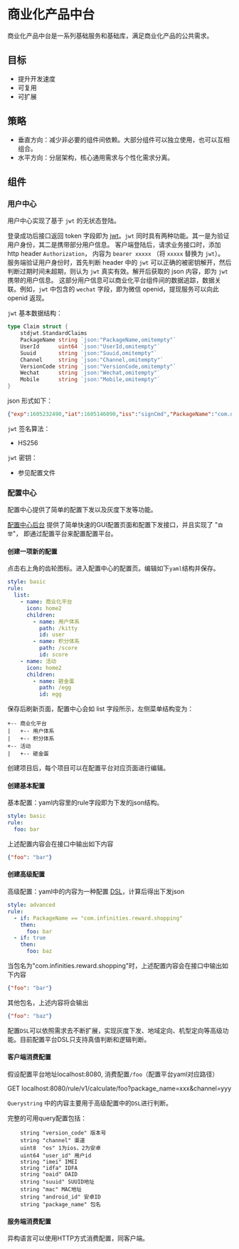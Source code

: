 # 商业化产品中台

商业化产品中台是一系列基础服务和基础库，满足商业化产品的公共需求。

## 目标

* 提升开发速度
* 可复用
* 可扩展

## 策略

* 垂直方向：减少非必要的组件间依赖。大部分组件可以独立使用，也可以互相组合。
* 水平方向：分层架构，核心通用需求与个性化需求分离。

## 组件

### 用户中心

用户中心实现了基于 `jwt` 的无状态登陆。

登录成功后接口返回 token 字段即为 [jwt](jwt.io)。`jwt` 同时具有两种功能。其一是为验证用户身份，其二是携带部分用户信息。
客户端登陆后，请求业务接口时，添加http header `Authorization`， 内容为 `bearer xxxxx` （将 `xxxxx` 替换为 `jwt`）。
服务端验证用户身份时，首先判断 header 中的 `jwt` 可以正确的被密钥解开，然后判断过期时间未超期，则认为 `jwt` 真实有效。解开后获取的 json 内容，即为 `jwt` 携带的用户信息。
这部分用户信息可以商业化平台组件间的数据追踪，数据关联。例如，`jwt` 中包含的 `wechat` 字段，即为微信 openid，提现服务可以向此 openid 返现。

`jwt` 基本数据结构：

```go
type Claim struct {
	stdjwt.StandardClaims
	PackageName string `json:"PackageName,omitempty"`
	UserId      uint64 `json:"UserId,omitempty"`
	Suuid       string `json:"Suuid,omitempty"`
	Channel     string `json:"Channel,omitempty"`
	VersionCode string `json:"VersionCode,omitempty"`
	Wechat      string `json:"Wechat,omitempty"`
	Mobile      string `json:"Mobile,omitempty"`
}
```

json 形式如下：

```json
{"exp":1605232490,"iat":1605146090,"iss":"signCmd","PackageName":"com.donews.www","UserId":1,"Suuid":"","Channel":"","VersionCode":"","Wechat":"","Mobile":""}
```

`jwt` 签名算法：
* HS256

`jwt` 密钥：
* 参见配置文件

### 配置中心

配置中心提供了简单的配置下发以及灰度下发等功能。

[配置中心后台](http://monetization-config.xg.tagtic.cn/) 提供了简单快速的GUI配置页面和配置下发接口，并且实现了 "`自举`"， 即通过配置平台来配置配置平台。

#### 创建一项新的配置

点击右上角的齿轮图标。进入配置中心的配置页。编辑如下`yaml`结构并保存。

```yaml
style: basic
rule:
  list:
    - name: 商业化平台
      icon: home2
      children:
        - name: 用户体系
          path: /kitty
          id: user
        - name: 积分体系
          path: /score
          id: score
    - name: 活动
      icon: home2
      children:
        - name: 砸金蛋
          path: /egg
          id: egg
```

保存后刷新页面，配置中心会如 list 字段所示，左侧菜单结构变为：

```
+-- 商业化平台
|   +-- 用户体系
|   +-- 积分体系
+-- 活动
|   +-- 砸金蛋
```

创建项目后，每个项目可以在配置平台对应页面进行编辑。

#### 创建基本配置

基本配置：yaml内容里的rule字段即为下发的json结构。

```yaml
style: basic
rule:
  foo: bar
```

上述配置内容会在接口中输出如下内容

```json
{"foo": "bar"}
```

#### 创建高级配置

高级配置：yaml中的内容为一种配置 [DSL]( https://zh.wikipedia.org/wiki/%E9%A2%86%E5%9F%9F%E7%89%B9%E5%AE%9A%E8%AF%AD%E8%A8%80 )，计算后得出下发json

```yaml
style: advanced
rule:
  - if: PackageName == "com.infinities.reward.shopping"
    then:
      foo: bar
  - if: true
    then:
      foo: baz
```

当包名为"com.infinities.reward.shopping"时，上述配置内容会在接口中输出如下内容

```json
{"foo": "bar"}
```

其他包名，上述内容将会输出

```json
{"foo": "baz"}
```

配置`DSL`可以依照需求去不断扩展，实现灰度下发、地域定向、机型定向等高级功能。目前配置平台DSL只支持真值判断和逻辑判断。

#### 客户端消费配置

假设配置平台地址localhost:8080, 消费配置`/foo`（配置平台yaml对应路径）

GET localhost:8080/rule/v1/calculate/foo?package_name=xxx&channel=yyy

`Querystring` 中的内容主要用于高级配置中的`DSL`进行判断。

完整的可用query配置包括：

```
	string "version_code" 版本号
	string "channel" 渠道
	uint8  "os" 1为ios，2为安卓
	uint64 "user_id" 用户id
	string "imei" IMEI
	string "idfa" IDFA
	string "oaid" OAID
	string "suuid" SUUID地址
	string "mac" MAC地址
	string "android_id" 安卓ID
	string "package_name" 包名
```

#### 服务端消费配置

异构语言可以使用HTTP方式消费配置，同客户端。




